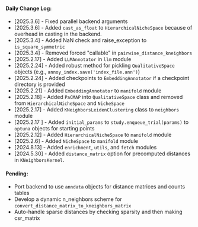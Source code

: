 #### Daily Change Log:
* [2025.3.6] - Fixed parallel backend arguments
* [2025.3.6] - Added `cast_as_float` to `HierarchicalNicheSpace` because of overhead in casting in the backend.
* [2025.3.4] - Added NaN check and raise_exception to `is_square_symmetric`
* [2025.3.4] - Removed forced "callable" in `pairwise_distance_kneighbors`
* [2025.2.17] - Added `LLMAnnotator` in `llm` module
* [2025.2.24] - Added robust method for pickling `QualitativeSpace` objects (e.g., `annoy_index.save('index_file.ann')`)
* [2025.2.24] - Added checkpoints to `EmbeddingAnnotator` if a checkpoint directory is provided
* [2025.2.21] - Added `EmbeddingAnnotator` to `manifold` module
* [2025.2.18] - Added `PaCMAP` into `QualitativeSpace` class and removed from `HierarchicalNicheSpace` and `NicheSpace`
* [2025.2.17] - Added `KNeighborsLeidenClustering` class to `neighbors` module
* [2025.2.17 ] - Added `initial_params` to `study.enqueue_trial(params)` to `optuna` objects for starting points 
* [2025.2.12] - Added `HierarchicalNicheSpace` to `manifold` module
* [2025.2.6] - Added `NicheSpace` to `manifold` module
* [2024.8.13] - Added `enrichment`, `utils`, and `fetch` modules
* [2024.5.30] - Added `distance_matrix` option for precomputed distances in `KNeighborsKernel`.

#### Pending: 
* Port backend to use `anndata` objects for distance matrices and counts tables
* Develop a dynamic n_neighbors scheme for `convert_distance_matrix_to_kneighbors_matrix`
* Auto-handle sparse distances by checking sparsity and then making csr_matrix 
